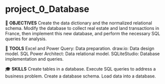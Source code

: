 # project_0_Database

🎯 **OBJECTIVES**
Create the data dictionary and the normalized relational schema.
Modify the database to collect real estate and land transactions in France, then implement this new database, and perform the necessary SQL queries for analysis.

🔧 **TOOLS**
Excel and Power Query: Data preparation.
draw.io: Data design model.
SQL Power Architect: Data relational model.
SQLiteStudio: Database implementation and queries.

🎓 **SKILLS**
Create tables in a database.
Execute SQL queries to address a business problem.
Create a database schema.
Load data into a database.
